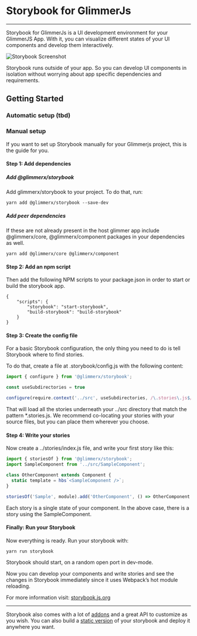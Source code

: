 # Storybook for GlimmerJs

---

Storybook for GlimmerJs is a UI development environment for your GlimmerJS App.
With it, you can visualize different states of your UI components and develop them interactively.

![Storybook Screenshot](https://github.com/storybookjs/storybook/blob/master/media/storybook-intro.gif)

Storybook runs outside of your app.
So you can develop UI components in isolation without worrying about app specific dependencies and requirements.

## Getting Started

### Automatic setup (tbd)

### Manual setup
If you want to set up Storybook manually for your Glimmerjs project, this is the guide for you.

#### Step 1: Add dependencies
##### Add @glimmerx/storybook
Add glimmerx/storybook to your project. To do that, run:
```
yarn add @glimmerx/storybook --save-dev
```

##### Add peer dependencies
If these are not already present in the host glimmer app include @glimmerx/core, @glimmerx/component packages in your dependencies as well.

```
yarn add @glimmerx/core @glimmerx/component
```

#### Step 2: Add an npm script
Then add the following NPM scripts to your package.json in order to start or build the storybook app.

```
{
    "scripts": {
        "storybook": "start-storybook",
        "build-storybook": "build-storybook"
    }
}
```

#### Step 3: Create the config file
For a basic Storybook configuration, the only thing you need to do is tell Storybook where to find stories.

To do that, create a file at .storybook/config.js with the following content:
```js
import { configure } from '@glimmerx/storybook';

const useSubdirectories = true

configure(require.context('../src', useSubdirectories, /\.stories\.js$/), module);
```
That will load all the stories underneath your ../src directory that match the pattern *.stories.js. We recommend co-locating your stories with your source files, but you can place them wherever you choose.

#### Step 4: Write your stories
Now create a ../stories/index.js file, and write your first story like this:

```js
import { storiesOf } from '@glimmerx/storybook';
import SampleComponent from '../src/SampleComponent';

class OtherComponent extends Component {
  static template = hbs`<SampleComponent />`;
}

storiesOf('Sample', module).add('OtherComponent', () => OtherComponent );
```
Each story is a single state of your component. In the above case, there is a story using the SampleComponent.

#### Finally: Run your Storybook
Now everything is ready. Run your storybook with:
```
yarn run storybook
```
Storybook should start, on a random open port in dev-mode.

Now you can develop your components and write stories and see the changes in Storybook immediately since it uses Webpack’s hot module reloading.

For more information visit: [storybook.js.org](https://storybook.js.org)

---

Storybook also comes with a lot of [addons](https://storybook.js.org/addons/introduction) and a great API to customize as you wish.
You can also build a [static version](https://storybook.js.org/basics/exporting-storybook) of your storybook and deploy it anywhere you want.

